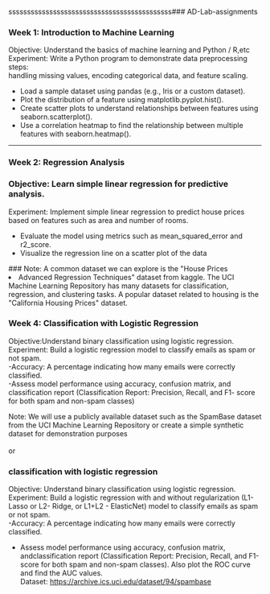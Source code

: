 ssssssssssssssssssssssssssssssssssssssssssss### AD-Lab-assignments
### Week 1: Introduction to Machine Learning 
 Objective: Understand the basics of machine learning and Python / R,etc<br>
 Experiment:
Write a Python program to demonstrate data preprocessing steps:<br>
 handling missing values, encoding categorical data, and feature
 scaling.<br>
 <ul>
  <li>Load a sample dataset using pandas (e.g., Iris or a custom dataset).</li>
  <li>Plot the distribution of a feature using matplotlib.pyplot.hist().</li>
  <li>Create scatter plots to understand relationships between features using
 seaborn.scatterplot().</li>
  <li>Use a correlation heatmap to find the relationship between multiple
 features with seaborn.heatmap().</li> </ul> <hr>

### Week 2: Regression Analysis
### Objective: Learn simple linear regression for predictive analysis.
Experiment:
Implement simple linear regression to predict house prices based on
features such as area and number of rooms.<br>
<ul>
  <li>Evaluate the model using metrics such as mean_squared_error and
 r2_score.</li>
  <li>Visualize the regression line on a scatter plot of the data</li></ul>
### Note: A common dataset we can explore is the &quot;House Prices
<br>
<li> Advanced Regression Techniques&quot; dataset from kaggle. The UCI Machine Learning
Repository has many datasets for classification, regression, and
clustering tasks. A popular dataset related to housing is the &quot;California
Housing Prices&quot; dataset.</li>

### Week 4: Classification with Logistic Regression
Objective:Understand binary classification using logistic regression.<br>
Experiment:
Build a logistic regression model to classify emails as spam or not spam.<br>
-Accuracy: A percentage indicating how many emails were correctly classified.<br>
-Assess model performance using accuracy, confusion matrix, and classification report (Classification Report: Precision, Recall, and F1-
score for both spam and non-spam classes)<br>
<div>
 Note: We will use a publicly available dataset such as the SpamBase
dataset from the UCI Machine Learning Repository or create a simple
synthetic dataset for demonstration purposes
</div><br>
or <br>

### classification with logistic regression
Objective: Understand binary classification using logistic regression.<br>
Experiment:
Build a logistic regression with and without regularization (L1- Lasso or L2- Ridge, or L1+L2 - ElasticNet) model to classify emails as spam or not spam.<br>
-Accuracy: A percentage indicating how many emails were correctly classified.<br>
- Assess model performance using accuracy, confusion matrix, andclassification report (Classification Report: Precision, Recall, and F1-score for both spam and non-spam classes). Also plot the ROC curve and find the AUC values.<br>
Dataset:  https://archive.ics.uci.edu/dataset/94/spambase

